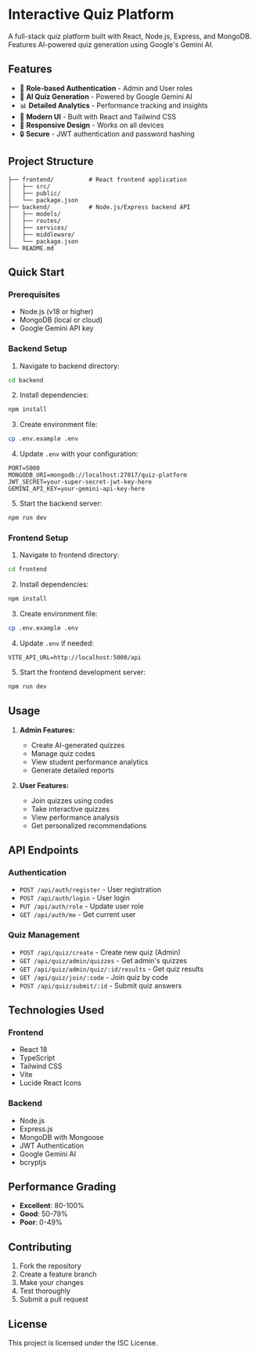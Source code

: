 # Interactive Quiz Platform

A full-stack quiz platform built with React, Node.js, Express, and MongoDB. Features AI-powered quiz generation using Google's Gemini AI.

## Features

- 🎯 **Role-based Authentication** - Admin and User roles
- 🤖 **AI Quiz Generation** - Powered by Google Gemini AI
- 📊 **Detailed Analytics** - Performance tracking and insights
- 🎨 **Modern UI** - Built with React and Tailwind CSS
- 📱 **Responsive Design** - Works on all devices
- 🔒 **Secure** - JWT authentication and password hashing

## Project Structure

```
├── frontend/          # React frontend application
│   ├── src/
│   ├── public/
│   └── package.json
├── backend/           # Node.js/Express backend API
│   ├── models/
│   ├── routes/
│   ├── services/
│   ├── middleware/
│   └── package.json
└── README.md
```

## Quick Start

### Prerequisites

- Node.js (v18 or higher)
- MongoDB (local or cloud)
- Google Gemini API key

### Backend Setup

1. Navigate to backend directory:
```bash
cd backend
```

2. Install dependencies:
```bash
npm install
```

3. Create environment file:
```bash
cp .env.example .env
```

4. Update `.env` with your configuration:
```env
PORT=5000
MONGODB_URI=mongodb://localhost:27017/quiz-platform
JWT_SECRET=your-super-secret-jwt-key-here
GEMINI_API_KEY=your-gemini-api-key-here
```

5. Start the backend server:
```bash
npm run dev
```

### Frontend Setup

1. Navigate to frontend directory:
```bash
cd frontend
```

2. Install dependencies:
```bash
npm install
```

3. Create environment file:
```bash
cp .env.example .env
```

4. Update `.env` if needed:
```env
VITE_API_URL=http://localhost:5000/api
```

5. Start the frontend development server:
```bash
npm run dev
```

## Usage

1. **Admin Features:**
   - Create AI-generated quizzes
   - Manage quiz codes
   - View student performance analytics
   - Generate detailed reports

2. **User Features:**
   - Join quizzes using codes
   - Take interactive quizzes
   - View performance analysis
   - Get personalized recommendations

## API Endpoints

### Authentication
- `POST /api/auth/register` - User registration
- `POST /api/auth/login` - User login
- `PUT /api/auth/role` - Update user role
- `GET /api/auth/me` - Get current user

### Quiz Management
- `POST /api/quiz/create` - Create new quiz (Admin)
- `GET /api/quiz/admin/quizzes` - Get admin's quizzes
- `GET /api/quiz/admin/quiz/:id/results` - Get quiz results
- `GET /api/quiz/join/:code` - Join quiz by code
- `POST /api/quiz/submit/:id` - Submit quiz answers

## Technologies Used

### Frontend
- React 18
- TypeScript
- Tailwind CSS
- Vite
- Lucide React Icons

### Backend
- Node.js
- Express.js
- MongoDB with Mongoose
- JWT Authentication
- Google Gemini AI
- bcryptjs

## Performance Grading

- **Excellent**: 80-100%
- **Good**: 50-79%
- **Poor**: 0-49%

## Contributing

1. Fork the repository
2. Create a feature branch
3. Make your changes
4. Test thoroughly
5. Submit a pull request

## License

This project is licensed under the ISC License.
